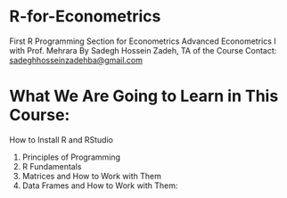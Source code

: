 # R-for-Econometrics

First R Programming Section for Econometrics
Advanced Econometrics I with Prof. Mehrara
By Sadegh Hossein Zadeh, TA of the Course
Contact: sadeghhosseinzadehba@gmail.com

# What We Are Going to Learn in This Course:

  How to Install R and RStudio
 1. Principles of Programming
 2. R Fundamentals
 3. Matrices and How to Work with Them
 4. Data Frames and How to Work with Them:
